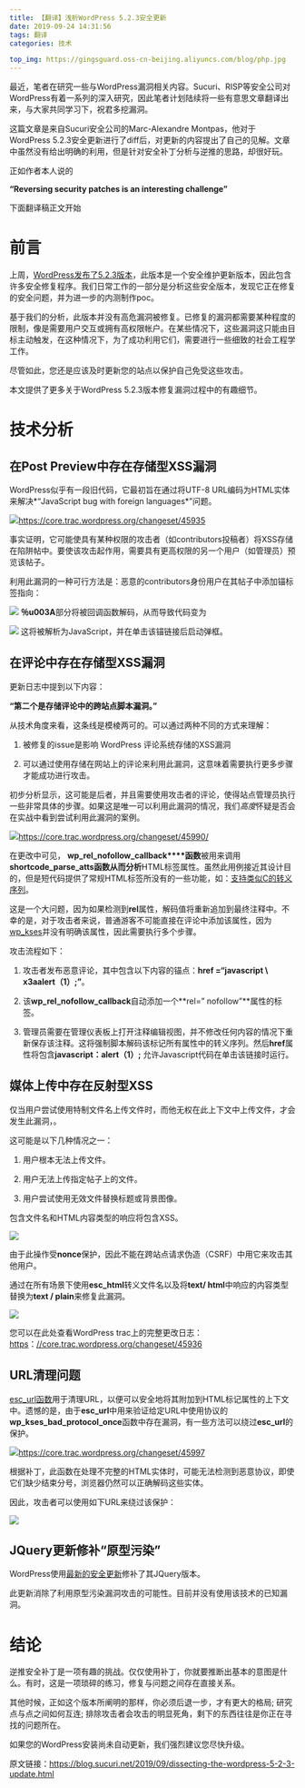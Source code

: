 ```yaml
---
title: 【翻译】浅析WordPress 5.2.3安全更新
date: 2019-09-24 14:31:56
tags: 翻译
categories: 技术

top_img: https://gingsguard.oss-cn-beijing.aliyuncs.com/blog/php.jpg
---
```


最近，笔者在研究一些与WordPress漏洞相关内容。Sucuri、RISP等安全公司对WordPress有着一系列的深入研究，因此笔者计划陆续将一些有意思文章翻译出来，与大家共同学习下，祝君多挖漏洞。

<!--more-->

这篇文章是来自Sucuri安全公司的Marc-Alexandre Montpas，他对于WordPress 5.2.3安全更新进行了diff后，对更新的内容提出了自己的见解。文章中虽然没有给出明确的利用，但是针对安全补丁分析与逆推的思路，却很好玩。

正如作者本人说的

**“Reversing security patches is an interesting challenge”**

下面翻译稿正文开始

# 前言

上周，[WordPress发布了5.2.3版本](https://wordpress.org/news/2019/09/wordpress-5-2-3-security-and-maintenance-release/)，此版本是一个安全维护更新版本，因此包含许多安全修复程序。我们日常工作的一部分是分析这些安全版本，发现它正在修复的安全问题，并为进一步的内测制作poc。

基于我们的分析，此版本并没有高危漏洞被修复。已修复的漏洞都需要某种程度的限制，像是需要用户交互或拥有高权限帐户。在某些情况下，这些漏洞这只能由目标主动触发，在这种情况下，为了成功利用它们，需要进行一些细致的社会工程学工作。

尽管如此，您还是应该及时更新您的站点以保护自己免受这些攻击。

本文提供了更多关于WordPress 5.2.3版本修复漏洞过程中的有趣细节。

# 技术分析

## 在Post Preview中存在存储型XSS漏洞

WordPress似乎有一段旧代码，它最初旨在通过将UTF-8 URL编码为HTML实体来解决*“JavaScript bug with foreign languages*”问题。

![](https://xzfile.aliyuncs.com/media/upload/picture/20190919111010-fd8ecbca-da8a-1.png)<https://core.trac.wordpress.org/changeset/45935>

事实证明，它可能使具有某种权限的攻击者（如contributors投稿者）将XSS存储在陷阱帖中。要使该攻击起作用，需要具有更高权限的另一个用户（如管理员）预览该帖子。

利用此漏洞的一种可行方法是：恶意的contributors身份用户在其帖子中添加锚标签指向：

![](https://xzfile.aliyuncs.com/media/upload/picture/20190919111024-05f72730-da8b-1.png)
 **％u003A**部分将被回调函数解码，从而导致代码变为

![](https://xzfile.aliyuncs.com/media/upload/picture/20190919111033-0b764290-da8b-1.png)
 这将被解析为JavaScript，并在单击该锚链接后启动弹框。

## 在评论中存在存储型XSS漏洞

更新日志中提到以下内容：

**“第二个是存储评论中的跨站点脚本漏洞。”**

从技术角度来看，这条线是模棱两可的。可以通过两种不同的方式来理解：

1.    被修复的issue是影响 WordPress 评论系统存储的XSS漏洞

2.    可以通过使用存储在网站上的评论来利用此漏洞，这意味着需要执行更多步骤才能成功进行攻击。

初步分析显示，这可能是后者，并且需要使用攻击者的评论，使得站点管理员执行一些非常具体的步骤。如果这是唯一可以利用此漏洞的情况，我们*高度*怀疑是否会在实战中看到尝试利用此漏洞的案例。

![](https://xzfile.aliyuncs.com/media/upload/picture/20190919111050-156bc5a4-da8b-1.png)<https://core.trac.wordpress.org/changeset/45990/>

在更改中可见， **wp_rel_nofollow_callback****函数**被用来调用**shortcode_parse_atts函数从而分析**HTML标签属性。虽然此用例接近其设计目的，但是短代码提供了常规HTML标签所没有的一些功能，如：[支持类似C的转义序列](https://en.wikipedia.org/wiki/Escape_sequences_in_C)。

这是一个大问题，因为如果检测到**rel**属性，解码值将重新追加到最终注释中。不幸的是，对于攻击者来说，普通游客不可能直接在评论中添加该属性，因为[wp_kses](https://codex.wordpress.org/Function_Reference/wp_kses)并没有明确该属性，因此需要执行多个步骤。

攻击流程如下：

1.    攻击者发布恶意评论，其中包含以下内容的锚点：**href =“javascript \ x3aalert（1）;”**。

2.    该**wp_rel_nofollow_callback**自动添加一个**rel=” nofollow”**属性的标签。

3.    管理员需要在管理仪表板上打开注释编辑视图，并不修改任何内容的情况下重新保存该注释。这将强制脚本解码该标记所有属性中的转义序列。然后**href**属性将包含**javascript：alert（1）;** 允许Javascript代码在单击该链接时运行。

## 媒体上传中存在反射型XSS

仅当用户尝试使用特制文件名上传文件时，而他无权在此上下文中上传文件，才会发生此漏洞，。

这可能是以下几种情况之一：

1. 用户根本无法上传文件。

3. 用户无法上传指定帖子上的文件。

5. 用户尝试使用无效文件替换标题或背景图像。

包含文件名和HTML内容类型的响应将包含XSS。

![](https://xzfile.aliyuncs.com/media/upload/picture/20190919111107-1f37ec0c-da8b-1.png)

由于此操作受**nonce**保护，因此不能在跨站点请求伪造（CSRF）中用它来攻击其他用户。

通过在所有场景下使用**esc_html**转义文件名以及将**text/ html**中响应的内容类型替换为**text / plain**来修复此漏洞。

![](https://xzfile.aliyuncs.com/media/upload/picture/20190919111123-294d8666-da8b-1.png)

您可以在此处查看WordPress trac上的完整更改日志：[https](https://core.trac.wordpress.org/changeset/45936)：[//core.trac.wordpress.org/changeset/45936](https://core.trac.wordpress.org/changeset/45936)

## URL清理问题

[esc_url函数](https://codex.wordpress.org/Function_Reference/esc_url)用于清理URL，以便可以安全地将其附加到HTML标记属性的上下文中。遗憾的是，由于**esc_url**中用来验证给定URL中使用协议的**wp_kses_bad_protocol_once**函数中存在漏洞，有一些方法可以绕过**esc_url**的保护。

![](https://xzfile.aliyuncs.com/media/upload/picture/20190919111143-34c6962c-da8b-1.png)<https://core.trac.wordpress.org/changeset/45997>

根据补丁，此函数在处理不完整的HTML实体时，可能无法检测到恶意协议，即使它们缺少结束分号，浏览器仍然可以正确解码这些实体。

因此，攻击者可以使用如下URL来绕过该保护：

![](https://xzfile.aliyuncs.com/media/upload/picture/20190919111159-3e6352d8-da8b-1.png)

## JQuery更新修补“原型污染”

WordPress使用[最新的安全更新](https://core.trac.wordpress.org/ticket/47020)修补了其JQuery版本。

此更新消除了利用原型污染漏洞攻击的可能性。目前并没有使用该技术的已知漏洞。

# 结论

逆推安全补丁是一项有趣的挑战。仅仅使用补丁，你就要推断出基本的意图是什么。有时，这是一项琐碎的练习，修复与问题之间存在直接关系。

其他时候，正如这个版本所阐明的那样，你必须后退一步，才有更大的格局; 研究点与点之间如何互连; 排除攻击者会攻击的明显死角，剩下的东西往往是你正在寻找的问题所在。

如果您的WordPress安装尚未自动更新，我们强烈建议您尽快升级。

原文链接：https://blog.sucuri.net/2019/09/dissecting-the-wordpress-5-2-3-update.html